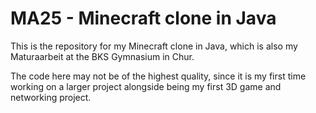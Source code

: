 # MA25 - Minecraft clone in Java

This is the repository for my Minecraft clone in Java, which is also my Maturaarbeit at the BKS Gymnasium in Chur.

The code here may not be of the highest quality, since it is my first time working on a larger project alongside being my first 3D game and networking project.